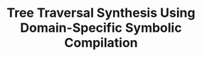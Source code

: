 ---
layout: post
title:  "Tree Traversal Synthesis Using Domain-Specific Symbolic Compilation"
categories: research
authors: "Yanju Chen, <strong>Junrui Liu</strong>, Yu Feng, Rastislav Bodik"
venue: "To appear in ASPLOS, 2022"
---
